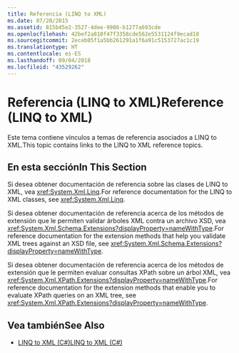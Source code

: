 ```yaml
---
title: Referencia (LINQ to XML)
ms.date: 07/20/2015
ms.assetid: 815b45e2-3527-4dee-9986-b1277a693cde
ms.openlocfilehash: 42bef2a810f47f3358cde562e5531124f9ecad18
ms.sourcegitcommit: 2eceb05f1a5bb261291a1f6a91c5153727ac1c19
ms.translationtype: HT
ms.contentlocale: es-ES
ms.lasthandoff: 09/04/2018
ms.locfileid: "43529262"
---
```

# <a name="reference-linq-to-xml"></a><span data-ttu-id="682ef-102">Referencia (LINQ to XML)</span><span class="sxs-lookup"><span data-stu-id="682ef-102">Reference (LINQ to XML)</span></span>
<span data-ttu-id="682ef-103">Este tema contiene vínculos a temas de referencia asociados a LINQ to XML.</span><span class="sxs-lookup"><span data-stu-id="682ef-103">This topic contains links to the LINQ to XML reference topics.</span></span>  
  
## <a name="in-this-section"></a><span data-ttu-id="682ef-104">En esta sección</span><span class="sxs-lookup"><span data-stu-id="682ef-104">In This Section</span></span>  
 <span data-ttu-id="682ef-105">Si desea obtener documentación de referencia sobre las clases de LINQ to XML, vea <xref:System.Xml.Linq>.</span><span class="sxs-lookup"><span data-stu-id="682ef-105">For reference documentation for the LINQ to XML classes, see <xref:System.Xml.Linq>.</span></span>  
  
 <span data-ttu-id="682ef-106">Si desea obtener documentación de referencia acerca de los métodos de extensión que le permiten validar árboles XML contra un archivo XSD, vea <xref:System.Xml.Schema.Extensions?displayProperty=nameWithType>.</span><span class="sxs-lookup"><span data-stu-id="682ef-106">For reference documentation for the extension methods that help you validate XML trees against an XSD file, see <xref:System.Xml.Schema.Extensions?displayProperty=nameWithType>.</span></span>  
  
 <span data-ttu-id="682ef-107">Si desea obtener documentación de referencia acerca de los métodos de extensión que le permiten evaluar consultas XPath sobre un árbol XML, vea <xref:System.Xml.XPath.Extensions?displayProperty=nameWithType>.</span><span class="sxs-lookup"><span data-stu-id="682ef-107">For reference documentation for the extension methods that enable you to evaluate XPath queries on an XML tree, see <xref:System.Xml.XPath.Extensions?displayProperty=nameWithType>.</span></span>  
  
## <a name="see-also"></a><span data-ttu-id="682ef-108">Vea también</span><span class="sxs-lookup"><span data-stu-id="682ef-108">See Also</span></span>

- [<span data-ttu-id="682ef-109">LINQ to XML (C#)</span><span class="sxs-lookup"><span data-stu-id="682ef-109">LINQ to XML (C#)</span></span>](../../../../csharp/programming-guide/concepts/linq/linq-to-xml.md)
